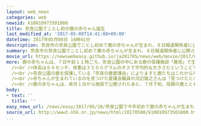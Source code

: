 ```yaml
---
layout: web_news
categories: web
newsid: k10010973501000
title: 奈良公園でことし初の鹿の赤ちゃん誕生
last_modified_at: '2017-05-08T14:41:00+09:00'
datetime: 2017年05月08日 14時41分
description: 奈良市の奈良公園でことし初めて鹿の赤ちゃんが生まれ、８日報道関係者に公開されました。
summary: 奈良市の奈良公園でことし初めて鹿の赤ちゃんが生まれ、８日報道関係者に公開されました。
movie_url: https://newswebeasy.github.io/ja201705/news/web/movie/2017/05/10/k10010973501000.mp4
more: 鹿の赤ちゃんは、７日午前１１時ごろ、奈良公園の中にある鹿の保護施設「鹿苑」で生まれているのが確認されました。奈良公園での鹿の赤ちゃん誕生の確認はことし初めてです。<br
  /><br />体長は６６センチ、体重は３５００グラムのオスで平均的な大きさだということです。報道関係者に公開された赤ちゃんは施設の中の広場で元気よく走り回り、かわいらしい姿を見せていました。<br
  /><br />奈良公園の鹿を保護している「奈良の鹿愛護会」によりますと鹿たちはこれから来月中旬にかけて出産のピークを迎え、ことしも２００頭ほどが生まれる見通しだということです。<br
  /><br />赤ちゃんが生まれているのを見つけた愛護会職員の河辺隆之さんは「見つけたときは、生まれて間もない時で、親に体をなめられていました。『よく生まれてくれた』と嬉しかった。けがや病気をせずに、すくすく育ってほしい」と話していました。<br
  /><br />鹿の赤ちゃんは、来月１日から施設で公開されたあと、７月下旬、母親の鹿とともに奈良公園に放される予定です。
body:
- text: ''
  title: ''
easy_news_url: /news/easy/2017/05/10/奈良公園で今年初めて鹿の赤ちゃんが生まれる/
source_url: http://www3.nhk.or.jp/news/html/20170508/k10010973501000.html
...
```

